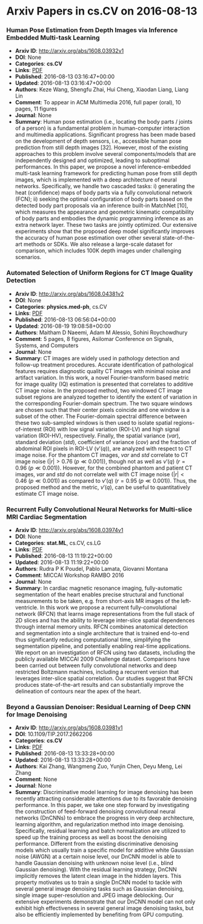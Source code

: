 # Arxiv Papers in cs.CV on 2016-08-13
### Human Pose Estimation from Depth Images via Inference Embedded Multi-task Learning
- **Arxiv ID**: http://arxiv.org/abs/1608.03932v1
- **DOI**: None
- **Categories**: **cs.CV**
- **Links**: [PDF](http://arxiv.org/pdf/1608.03932v1)
- **Published**: 2016-08-13 03:16:47+00:00
- **Updated**: 2016-08-13 03:16:47+00:00
- **Authors**: Keze Wang, Shengfu Zhai, Hui Cheng, Xiaodan Liang, Liang Lin
- **Comment**: To appear in ACM Multimedia 2016, full paper (oral), 10 pages, 11
  figures
- **Journal**: None
- **Summary**: Human pose estimation (i.e., locating the body parts / joints of a person) is a fundamental problem in human-computer interaction and multimedia applications. Significant progress has been made based on the development of depth sensors, i.e., accessible human pose prediction from still depth images [32]. However, most of the existing approaches to this problem involve several components/models that are independently designed and optimized, leading to suboptimal performances. In this paper, we propose a novel inference-embedded multi-task learning framework for predicting human pose from still depth images, which is implemented with a deep architecture of neural networks. Specifically, we handle two cascaded tasks: i) generating the heat (confidence) maps of body parts via a fully convolutional network (FCN); ii) seeking the optimal configuration of body parts based on the detected body part proposals via an inference built-in MatchNet [10], which measures the appearance and geometric kinematic compatibility of body parts and embodies the dynamic programming inference as an extra network layer. These two tasks are jointly optimized. Our extensive experiments show that the proposed deep model significantly improves the accuracy of human pose estimation over other several state-of-the-art methods or SDKs. We also release a large-scale dataset for comparison, which includes 100K depth images under challenging scenarios.



### Automated Selection of Uniform Regions for CT Image Quality Detection
- **Arxiv ID**: http://arxiv.org/abs/1608.04381v2
- **DOI**: None
- **Categories**: **physics.med-ph**, cs.CV
- **Links**: [PDF](http://arxiv.org/pdf/1608.04381v2)
- **Published**: 2016-08-13 06:56:04+00:00
- **Updated**: 2016-08-19 19:08:58+00:00
- **Authors**: Maitham D Naeemi, Adam M Alessio, Sohini Roychowdhury
- **Comment**: 5 pages, 8 figures, Asilomar Conference on Signals, Systems, and
  Computers
- **Journal**: None
- **Summary**: CT images are widely used in pathology detection and follow-up treatment procedures. Accurate identification of pathological features requires diagnostic quality CT images with minimal noise and artifact variation. In this work, a novel Fourier-transform based metric for image quality (IQ) estimation is presented that correlates to additive CT image noise. In the proposed method, two windowed CT image subset regions are analyzed together to identify the extent of variation in the corresponding Fourier-domain spectrum. The two square windows are chosen such that their center pixels coincide and one window is a subset of the other. The Fourier-domain spectral difference between these two sub-sampled windows is then used to isolate spatial regions-of-interest (ROI) with low signal variation (ROI-LV) and high signal variation (ROI-HV), respectively. Finally, the spatial variance ($var$), standard deviation ($std$), coefficient of variance ($cov$) and the fraction of abdominal ROI pixels in ROI-LV ($\nu'(q)$), are analyzed with respect to CT image noise. For the phantom CT images, $var$ and $std$ correlate to CT image noise ($|r|>0.76$ ($p\ll0.001$)), though not as well as $\nu'(q)$ ($r=0.96$ ($p\ll0.001$)). However, for the combined phantom and patient CT images, $var$ and $std$ do not correlate well with CT image noise ($|r|<0.46$ ($p\ll0.001$)) as compared to $\nu'(q)$ ($r=0.95$ ($p\ll0.001$)). Thus, the proposed method and the metric, $\nu'(q)$, can be useful to quantitatively estimate CT image noise.



### Recurrent Fully Convolutional Neural Networks for Multi-slice MRI Cardiac Segmentation
- **Arxiv ID**: http://arxiv.org/abs/1608.03974v1
- **DOI**: None
- **Categories**: **stat.ML**, cs.CV, cs.LG
- **Links**: [PDF](http://arxiv.org/pdf/1608.03974v1)
- **Published**: 2016-08-13 11:19:22+00:00
- **Updated**: 2016-08-13 11:19:22+00:00
- **Authors**: Rudra P K Poudel, Pablo Lamata, Giovanni Montana
- **Comment**: MICCAI Workshop RAMBO 2016
- **Journal**: None
- **Summary**: In cardiac magnetic resonance imaging, fully-automatic segmentation of the heart enables precise structural and functional measurements to be taken, e.g. from short-axis MR images of the left-ventricle. In this work we propose a recurrent fully-convolutional network (RFCN) that learns image representations from the full stack of 2D slices and has the ability to leverage inter-slice spatial dependences through internal memory units. RFCN combines anatomical detection and segmentation into a single architecture that is trained end-to-end thus significantly reducing computational time, simplifying the segmentation pipeline, and potentially enabling real-time applications. We report on an investigation of RFCN using two datasets, including the publicly available MICCAI 2009 Challenge dataset. Comparisons have been carried out between fully convolutional networks and deep restricted Boltzmann machines, including a recurrent version that leverages inter-slice spatial correlation. Our studies suggest that RFCN produces state-of-the-art results and can substantially improve the delineation of contours near the apex of the heart.



### Beyond a Gaussian Denoiser: Residual Learning of Deep CNN for Image Denoising
- **Arxiv ID**: http://arxiv.org/abs/1608.03981v1
- **DOI**: 10.1109/TIP.2017.2662206
- **Categories**: **cs.CV**
- **Links**: [PDF](http://arxiv.org/pdf/1608.03981v1)
- **Published**: 2016-08-13 13:33:28+00:00
- **Updated**: 2016-08-13 13:33:28+00:00
- **Authors**: Kai Zhang, Wangmeng Zuo, Yunjin Chen, Deyu Meng, Lei Zhang
- **Comment**: None
- **Journal**: None
- **Summary**: Discriminative model learning for image denoising has been recently attracting considerable attentions due to its favorable denoising performance. In this paper, we take one step forward by investigating the construction of feed-forward denoising convolutional neural networks (DnCNNs) to embrace the progress in very deep architecture, learning algorithm, and regularization method into image denoising. Specifically, residual learning and batch normalization are utilized to speed up the training process as well as boost the denoising performance. Different from the existing discriminative denoising models which usually train a specific model for additive white Gaussian noise (AWGN) at a certain noise level, our DnCNN model is able to handle Gaussian denoising with unknown noise level (i.e., blind Gaussian denoising). With the residual learning strategy, DnCNN implicitly removes the latent clean image in the hidden layers. This property motivates us to train a single DnCNN model to tackle with several general image denoising tasks such as Gaussian denoising, single image super-resolution and JPEG image deblocking. Our extensive experiments demonstrate that our DnCNN model can not only exhibit high effectiveness in several general image denoising tasks, but also be efficiently implemented by benefiting from GPU computing.



